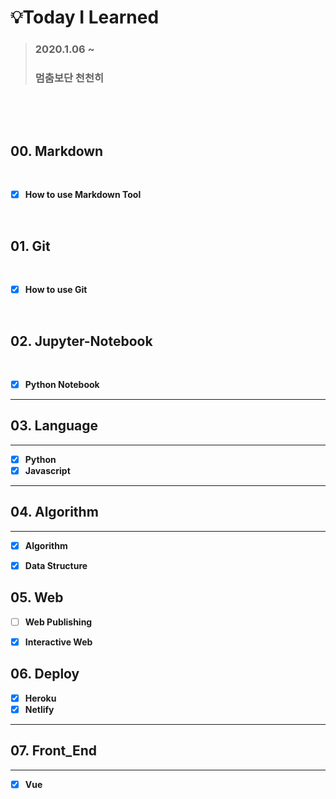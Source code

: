 # :bulb:Today I Learned 

> ### 2020.1.06 ~
>
> ### 멈춤보단 천천히

​           

​          

##  00. Markdown

​               

- [x] **How to use Markdown Tool**

​                           

## 01. Git

​               

- [x] **How to use Git**

​                    

## 02. Jupyter-Notebook

​                 

- [x] **Python Notebook**

****                

## **03. Language**

****                 

- [x] **Python**
- [x] **Javascript**

****            

## **04. Algorithm**

****            

- [x] **Algorithm**
- [x] **Data Structure**



## **05. Web**



- [ ] **Web Publishing**
- [x] **Interactive Web**

  

## 06. Deploy



- [x] **Heroku**
- [x] **Netlify**

****  

## **07. Front_End**

****  

- [x] **Vue**
